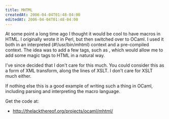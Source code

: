 ```yaml
---
title: MHTML
createdAt: 2006-04-04T01:48-04:00
editedAt: 2006-04-04T01:48-04:00
---
```


At some point a long time ago I thought it would be cool to have macros in HTML.  I originally wrote it in Perl, but then switched over to OCaml. I used it both in an interpreted (#!/usr/bin/mhtml) context and a pre-compiled context. The idea was to add a few tags, such as <macro>, which would allow me to add some magic tags to HTML in a natural way.

I've since decided that I don't care for this much. You could consider this as a form of XML transform, along the lines of XSLT. I don't care for XSLT much either.

If nothing else this is a good example of writing such a thing in OCaml, including parsing and interpreting the macro language.

Get the code at:
* http://thelackthereof.org/projects/ocaml/mhtml/

